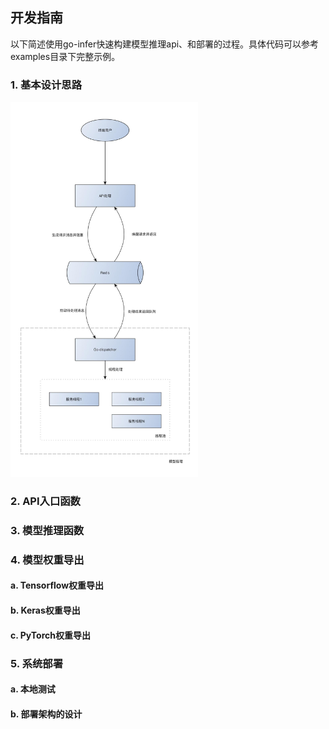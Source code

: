 ## 开发指南

以下简述使用go-infer快速构建模型推理api、和部署的过程。具体代码可以参考examples目录下完整示例。



### 1. 基本设计思路

<img src="arch2.png" alt="调用流程" width="300" />



### 2. API入口函数



### 3. 模型推理函数



### 4. 模型权重导出

#### a. Tensorflow权重导出

#### b. Keras权重导出

#### c. PyTorch权重导出



### 5. 系统部署

#### a. 本地测试

#### b. 部署架构的设计